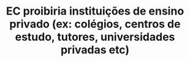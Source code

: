 ---
title: "EC proibiria instituições de ensino privado (ex: colégios, centros de estudo, tutores, universidades privadas etc)"
infoslide: ""
round: "Round 2"
weight: 2
videos: []
tags: ['Economics', 'Education']
layout: "motion"
categories: ["motions"]
---